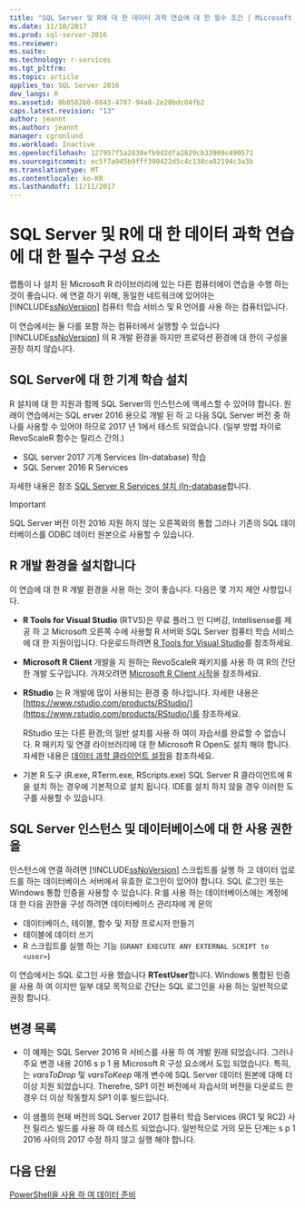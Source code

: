 ```yaml
---
title: "SQL Server 및 R에 대 한 데이터 과학 연습에 대 한 필수 조건 | Microsoft Docs"
ms.date: 11/10/2017
ms.prod: sql-server-2016
ms.reviewer: 
ms.suite: 
ms.technology: r-services
ms.tgt_pltfrm: 
ms.topic: article
applies_to: SQL Server 2016
dev_langs: R
ms.assetid: 0b0582b8-8843-4787-94a8-2e28bdc04fb2
caps.latest.revision: "13"
author: jeannt
ms.author: jeannt
manager: cgronlund
ms.workload: Inactive
ms.openlocfilehash: 127957f5a2838efb9d2dfa2829cb33909c490571
ms.sourcegitcommit: ec5f7a945b9fff390422d5c4c138ca82194c3a3b
ms.translationtype: MT
ms.contentlocale: ko-KR
ms.lasthandoff: 11/11/2017
---
```

# <a name="prerequisites-for-the-data-science-walkthrough-for-sql-server-and-r"></a>SQL Server 및 R에 대 한 데이터 과학 연습에 대 한 필수 구성 요소

랩톱이 나 설치 된 Microsoft R 라이브러리에 있는 다른 컴퓨터에이 연습을 수행 하는 것이 좋습니다. 에 연결 하기 위해, 동일한 네트워크에 있어야는 [!INCLUDE[ssNoVersion](../../includes/ssnoversion-md.md)] 컴퓨터 학습 서비스 및 R 언어를 사용 하는 컴퓨터입니다.

이 연습에서는 둘 다를 포함 하는 컴퓨터에서 실행할 수 있습니다 [!INCLUDE[ssNoVersion](../../includes/ssnoversion-md.md)] 의 R 개발 환경을 하지만 프로덕션 환경에 대 한이 구성을 권장 하지 않습니다.

## <a name="install-machine-learning-for-sql-server"></a>SQL Server에 대 한 기계 학습 설치

R 설치에 대 한 지원과 함께 SQL Server의 인스턴스에 액세스할 수 있어야 합니다. 원래이 연습에서는 SQL erver 2016 용으로 개발 된 하 고 다음 SQL Server 버전 중 하나를 사용할 수 있어야 하므로 2017 년 1에서 테스트 되었습니다. (일부 방법 차이로 RevoScaleR 함수는 릴리스 간의.)

+ SQL server 2017 기계 Services (In-database) 학습
+ SQL Server 2016 R Services

자세한 내용은 참조 [SQL Server R Services 설치 (In-database](../r/set-up-sql-server-r-services-in-database.md)합니다.

> [!IMPORTANT]
> SQL Server 버전 이전 2016 지원 하지 않는 오른쪽와의 통합 그러나 기존의 SQL 데이터베이스를 ODBC 데이터 원본으로 사용할 수 있습니다.

## <a name="install-an-r-development-environment"></a>R 개발 환경을 설치합니다

이 연습에 대 한 R 개발 환경을 사용 하는 것이 좋습니다. 다음은 몇 가지 제안 사항입니다.

- **R Tools for Visual Studio** (RTVS)은 무료 플러그 인 디버깅, Intellisense를 제공 하 고 Microsoft 오른쪽 수에 사용할 R 서버와 SQL Server 컴퓨터 학습 서비스에 대 한 지원이입니다. 다운로드하려면 [R Tools for Visual Studio](https://www.visualstudio.com/vs/rtvs/)를 참조하세요.

- **Microsoft R Client** 개발을 지 원하는 RevoScaleR 패키지를 사용 하 여 R의 간단한 개발 도구입니다. 가져오려면 [Microsoft R Client 시작](https://docs.microsoft.com/machine-learning-server/r-client/what-is-microsoft-r-client)을 참조하세요.

- **RStudio** 는 R 개발에 많이 사용되는 환경 중 하나입니다. 자세한 내용은 [https://www.rstudio.com/products/RStudio/](https://www.rstudio.com/products/RStudio/)를 참조하세요.

    RStudio 또는 다른 환경;의 일반 설치를 사용 하 여이 자습서를 완료할 수 없습니다. R 패키지 및 연결 라이브러리에 대 한 Microsoft R Open도 설치 해야 합니다. 자세한 내용은 [데이터 과학 클라이언트 설정](../r/set-up-a-data-science-client.md)을 참조하세요.

- 기본 R 도구 (R.exe, RTerm.exe, RScripts.exe) SQL Server R 클라이언트에 R을 설치 하는 경우에 기본적으로 설치 됩니다. IDE를 설치 하지 않을 경우 이러한 도구를 사용할 수 있습니다.

## <a name="get-permissions-on-the-sql-server-instance-and-database"></a>SQL Server 인스턴스 및 데이터베이스에 대 한 사용 권한을

인스턴스에 연결 하려면 [!INCLUDE[ssNoVersion](../../includes/ssnoversion-md.md)] 스크립트를 실행 하 고 데이터 업로드를 하는 데이터베이스 서버에서 유효한 로그인이 있어야 합니다.  SQL 로그인 또는 Windows 통합 인증을 사용할 수 있습니다. R:를 사용 하는 데이터베이스에는 계정에 대 한 다음 권한을 구성 하려면 데이터베이스 관리자에 게 문의

- 데이터베이스, 테이블, 함수 및 저장 프로시저 만들기
- 테이블에 데이터 쓰기
- R 스크립트를 실행 하는 기능 (`GRANT EXECUTE ANY EXTERNAL SCRIPT to <user>`)

이 연습에서는 SQL 로그인 사용 했습니다 **RTestUser**합니다. Windows 통합된 인증을 사용 하 여 이지만 일부 데모 목적으로 간단는 SQL 로그인을 사용 하는 일반적으로 권장 합니다.

## <a name="change-list"></a>변경 목록

+ 이 예제는 SQL Server 2016 R 서비스를 사용 하 여 개발 원래 되었습니다. 그러나 주요 변경 내용 2016 s p 1 용 Microsoft R 구성 요소에서 도입 되었습니다. 특히,는 _varsToDrop_ 및 _varsToKeep_ 매개 변수에 SQL Server 데이터 원본에 대해 더 이상 지원 되었습니다. Therefre, SP1 이전 버전에서 자습서의 버전을 다운로드 한 경우 더 이상 작동할지 SP1 이후 빌드입니다.

+ 이 샘플의 현재 버전의 SQL Server 2017 컴퓨터 학습 Services (RC1 및 RC2) 사전 릴리스 빌드를 사용 하 여 테스트 되었습니다. 일반적으로 거의 모든 단계는 s p 1 2016 사이의 2017 수정 하지 않고 실행 해야 합니다.

## <a name="next-lesson"></a>다음 단원

[PowerShell을 사용 하 여 데이터 준비](/walkthrough-prepare-the-data.md)
